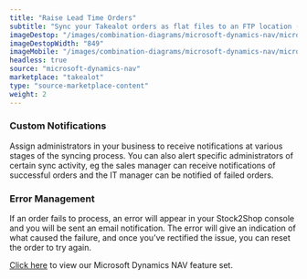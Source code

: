 ```yaml
---
title: "Raise Lead Time Orders"
subtitle: "Sync your Takealot orders as flat files to an FTP location (provided you are only doing lead time orders)."
imageDestop: "/images/combination-diagrams/microsoft-dynamics-nav/microsoft-dynamics-nav-takealot-orders.svg"
imageDestopWidth: "849"
imageMobile: "/images/combination-diagrams/microsoft-dynamics-nav/microsoft-dynamics-nav-takealot-orders.svg"
headless: true
source: "microsoft-dynamics-nav"
marketplace: "takealot"
type: "source-marketplace-content"
weight: 2
---
```


### Custom Notifications
Assign administrators in your business to receive notifications at various stages of the syncing process. You can also alert specific administrators of certain sync activity, eg the sales manager can receive notifications of successful orders and the IT manager can be notified of failed orders.

### Error Management
If an order fails to process, an error will appear in your Stock2Shop console and you will be sent an email notification. The error will give an indication of what caused the failure, and once you’ve rectified the issue, you can reset the order to try again.

[Click here](/help/features/microsoft-dynamics-nav/ "Microsoft Dynamics NAV Features") to view our Microsoft Dynamics NAV feature set.